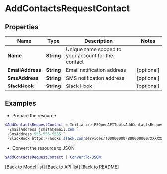 # AddContactsRequestContact
## Properties

Name | Type | Description | Notes
------------ | ------------- | ------------- | -------------
**Name** | **String** | Unique name scoped to your account for the contact | 
**EmailAddress** | **String** | Email notification address | [optional] 
**SmsAddress** | **String** | SMS notification address | [optional] 
**SlackHook** | **String** | Slack Hook | [optional] 

## Examples

- Prepare the resource
```powershell
$AddContactsRequestContact = Initialize-PSOpenAPIToolsAddContactsRequestContact  -Name John Smith `
 -EmailAddress jsmith@email.com `
 -SmsAddress 555-555-5555 `
 -SlackHook https://hooks.slack.com/services/T00000000/B00000000/XXXXXXXXXXXXXXXXXXXXXXXX
```

- Convert the resource to JSON
```powershell
$AddContactsRequestContact | ConvertTo-JSON
```

[[Back to Model list]](../README.md#documentation-for-models) [[Back to API list]](../README.md#documentation-for-api-endpoints) [[Back to README]](../README.md)

